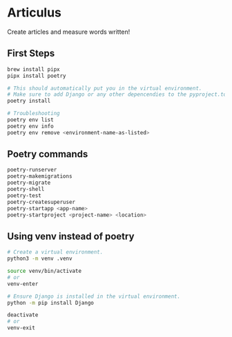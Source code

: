 # Articulus

Create articles and measure words written!

## First Steps

```bash
brew install pipx
pipx install poetry

# This should automatically put you in the virtual environment.
# Make sure to add Django or any other depencendies to the pyproject.toml file.
poetry install

# Troubleshooting
poetry env list
poetry env info
poetry env remove <environment-name-as-listed>
```

## Poetry commands

```bash
poetry-runserver
poetry-makemigrations
poetry-migrate
poetry-shell
poetry-test
poetry-createsuperuser
poetry-startapp <app-name>
poetry-startproject <project-name> <location>
```

## Using venv instead of poetry

```bash
# Create a virtual environment.
python3 -m venv .venv

source venv/bin/activate
# or
venv-enter

# Ensure Django is installed in the virtual environment.
python -m pip install Django

deactivate
# or
venv-exit
```
